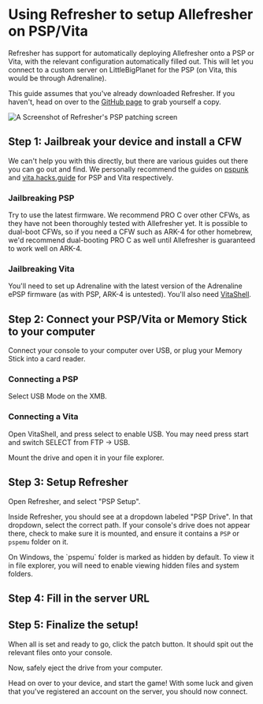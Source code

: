 # Using Refresher to setup Allefresher on PSP/Vita

Refresher has support for automatically deploying Allefresher onto a PSP or Vita, with the relevant configuration automatically filled out. This will let you connect to a custom server on LittleBigPlanet for the PSP (on Vita, this would be through Adrenaline).

This guide assumes that you've already downloaded Refresher. If you haven't, head on over to the [GitHub page](https://github.com/LittleBigRefresh/Refresher) to grab yourself a copy.

![A Screenshot of Refresher's PSP patching screen](https://docs.littlebigrefresh.com/patching/images/refresher-psp.png)

## Step 1: Jailbreak your device and install a CFW

We can't help you with this directly, but there are various guides out there you can go out and find. We personally recommend the guides on [pspunk](https://www.pspunk.com/psp-cfw/) and [vita.hacks.guide](https://vita.hacks.guide/) for PSP and Vita respectively.

### Jailbreaking PSP

Try to use the latest firmware. We recommend PRO C over other CFWs, as they have not been thoroughly tested with Allefresher yet. It is possible to dual-boot CFWs, so if you need a CFW such as ARK-4 for other homebrew, we'd recommend dual-booting PRO C as well until Allefresher is guaranteed to work well on ARK-4.

### Jailbreaking Vita

You'll need to set up Adrenaline with the latest version of the Adrenaline ePSP firmware (as with PSP, ARK-4 is untested). You'll also need [VitaShell](https://github.com/TheOfficialFloW/VitaShell/releases).

## Step 2: Connect your PSP/Vita or Memory Stick to your computer

Connect your console to your computer over USB, or plug your Memory Stick into a card reader.

### Connecting a PSP

Select USB Mode on the XMB.

### Connecting a Vita

Open VitaShell, and press select to enable USB. You may need press start and switch SELECT from FTP -> USB.

Mount the drive and open it in your file explorer.

## Step 3: Setup Refresher

Open Refresher, and select "PSP Setup".

Inside Refresher, you should see at a dropdown labeled "PSP Drive". In that dropdown, select the correct path. If your console's drive does not appear there, check to make sure it is mounted, and ensure it contains a `PSP` or `pspemu` folder on it.

<note>
On Windows, the `pspemu` folder is marked as hidden by default. 
To view it in file explorer, you will need to enable viewing hidden files and system folders.
</note>

## Step 4: Fill in the server URL

<include from="Library.topic" element-id="fill-in-server-url"></include>

## Step 5: Finalize the setup!

When all is set and ready to go, click the patch button. It should spit out the relevant files onto your console.

Now, safely eject the drive from your computer.

Head on over to your device, and start the game! With some luck and given that you've registered an account on the server, you should now connect.
